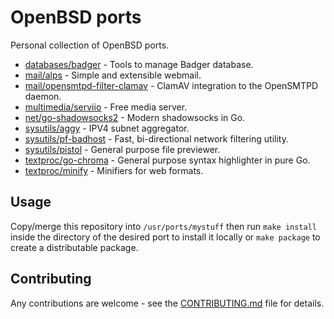# OpenBSD ports

Personal collection of OpenBSD ports.

-   [databases/badger](databases/badger/) - Tools to manage Badger database.
-   [mail/alps](mail/alps/) - Simple and extensible webmail.
-   [mail/opensmtpd-filter-clamav](mail/opensmtpd-filters/clamav/) - ClamAV
    integration to the OpenSMTPD daemon.
-   [multimedia/serviio](multimedia/serviio/) - Free media server.
-   [net/go-shadowsocks2](net/go-shadowsocks2/) - Modern shadowsocks in Go.
-   [sysutils/aggy](sysutils/aggy/) - IPV4 subnet aggregator.
-   [sysutils/pf-badhost](sysutils/pf-badhost/) - Fast, bi-directional network
    filtering utility.
-   [sysutils/pistol](sysutils/pistol/) - General purpose file previewer.
-   [textproc/go-chroma](textproc/go-chroma/) - General purpose syntax
    highlighter in pure Go.
-   [textproc/minify](textproc/minify/) - Minifiers for web formats.

## Usage

Copy/merge this repository into `/usr/ports/mystuff` then run `make install`
inside the directory of the desired port to install it locally or `make package`
to create a distributable package.

## Contributing

Any contributions are welcome - see the
[CONTRIBUTING.md](.github/CONTRIBUTING.md) file for details.
